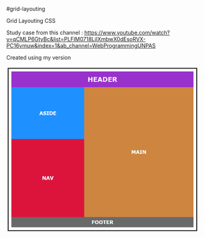 #grid-layouting

Grid Layouting CSS

Study case from this channel : https://www.youtube.com/watch?v=qCMLP6GtyBc&list=PLFIM0718LjIXmbwX0dEsoRVX-PC16vmuw&index=1&ab_channel=WebProgrammingUNPAS

Created using my version

![Grid Image](./img/ss.png)
